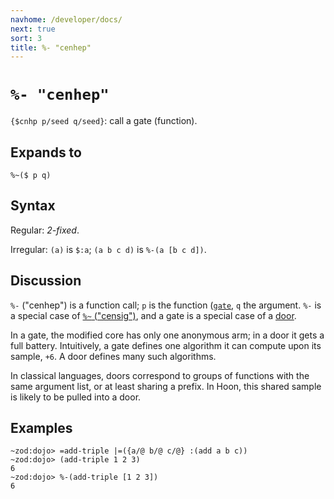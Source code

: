 ```yaml
---
navhome: /developer/docs/
next: true
sort: 3
title: %- "cenhep"
---
```


# `%- "cenhep"`

`{$cnhp p/seed q/seed}`: call a gate (function).

## Expands to

```
%~($ p q)
```

## Syntax

Regular: *2-fixed*.

Irregular: `(a)` is `$:a`; `(a b c d)` is `%-(a [b c d])`.

## Discussion

`%-` ("cenhep") is a function call; `p` is the function ([`gate`](../../bar/tis), 
`q` the argument. `%-` is a special case of [`%~` ("censig")](../sig), and a gate 
is a special case of a [door](../../bar/cab).

In a gate, the modified core has only one anonymous arm; in a
door it gets a full battery.  Intuitively, a gate defines one
algorithm it can compute upon its sample, `+6`. A door defines
many such algorithms.

In classical languages, doors correspond to groups of functions 
with the same argument list, or at least sharing a prefix.  In
Hoon, this shared sample is likely to be pulled into a door.

## Examples

```
~zod:dojo> =add-triple |=({a/@ b/@ c/@} :(add a b c))
~zod:dojo> (add-triple 1 2 3)
6
~zod:dojo> %-(add-triple [1 2 3])
6
```


